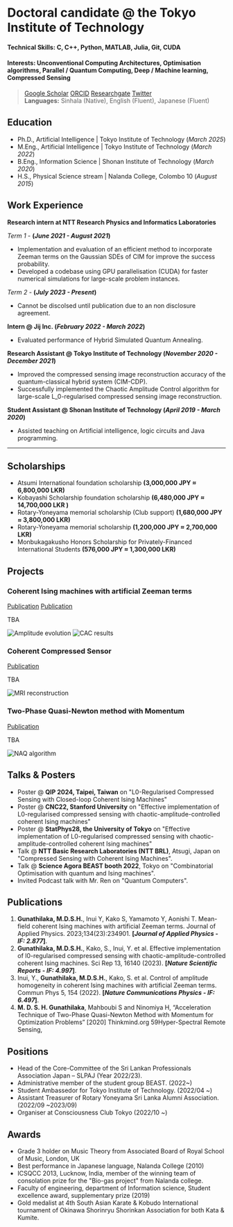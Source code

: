 # Doctoral candidate @ the Tokyo Institute of Technology

#### Technical Skills: C, C++, Python, MATLAB, Julia, Git, CUDA
#### Interests: Unconventional Computing Architectures, Optimisation algorithms, Parallel / Quantum Computing, Deep / Machine learning, Compressed Sensing
> [Google Scholar](https://scholar.google.com/citations?user=AoeGGVQAAAAJ&hl=en) <space> [ORCID](https://orcid.org/0000-0003-3611-2795) <space> [Researchgate](https://www.researchgate.net/profile/Sudeera_Gunathilaka) <space> [Twitter](https://twitter.com/sudeera_etal) <br>
> **Languages:** Sinhala (Native), English (Fluent), Japanese (Fluent)

## Education
- Ph.D., Artificial Intelligence | Tokyo Institute of Technology (_March 2025_)								       		
- M.Eng., Artificial Intelligence | Tokyo Institute of Technology (_March 2022_)	 			        		
- B.Eng., Information Science | Shonan Institute of Technology (_March 2020_)
- H.S., Physical Science stream | Nalanda College, Colombo 10 (_August 2015_)

## Work Experience
**Research intern at NTT Research Physics and Informatics Laboratories**

*Term 1* - **(_June 2021 - August 2021_)**
- Implementation and evaluation of an efficient method to incorporate Zeeman terms on the Gaussian SDEs of CIM for improve the success probability.
- Developed a codebase using GPU parallelisation (CUDA) for faster numerical simulations for large-scale problem instances.  
  
*Term 2* - **(_July 2023 - Present_)**
- Cannot be discolsed until publication due to an non disclosure agreement.

**Intern @ Jij Inc. (_February 2022 - March 2022_)**
- Evaluated performance of Hybrid Simulated Quantum Annealing.

**Research Assistant @ Tokyo Institute of Technology (_November 2020 - December 2021_)**
- Improved the compressed sensing image reconstruction accuracy of the quantum-classical hybrid system (CIM-CDP).
- Successfully implemented the Chaotic Amplitude Control algorithm for large-scale L_0-regularised compressed sensing image reconstruction.

**Student Assistant @ Shonan Institute of Technology (_April 2019 - March 2020_)**
- Assisted teaching on Artificial intelligence, logic circuits and Java programming.

****
## Scholarships

- Atsumi International foundation scholarship **(3,000,000 JPY ≈ 6,800,000 LKR)**
- Kobayashi Scholarship foundation scholarship **(6,480,000 JPY ≈ 14,700,000 LKR )**
- Rotary-Yoneyama memorial scholarship (Club support) **(1,680,000 JPY ≈ 3,800,000 LKR)**
- Rotary-Yoneyama memorial scholarship **(1,200,000 JPY ≈ 2,700,000 LKR)**
- Monbukagakusho Honors Scholarship for Privately-Financed International Students **(576,000 JPY ≈ 1,300,000 LKR)**


## Projects

### Coherent Ising machines with artificial Zeeman terms
[Publication](https://doi.org/10.1063/5.0176248)
[Publication](https://doi.org/10.1038/s42005-022-00927-x)

TBA

![Amplitude evolution](/assets/img/mfz_Figure_1.png)
![CAC results](/assets/img/gac.webp)

### Coherent Compressed Sensor
[Publication](https://doi.org/10.1038/s41598-023-43364-8)

TBA

![MRI reconstruction](/assets/img/gacs_Figure_6.png)


### Two-Phase Quasi-Newton method with Momentum
[Publication](http://www.thinkmind.org/index.php?view=article&articleid=eknow_2020_2_60_60037)

TBA

![NAQ algorithm](/assets/img/naq.png)

## Talks & Posters
- Poster @ **QIP 2024, Taipei, Taiwan** on "L0-Regularised Compressed Sensing with Closed-loop Coherent Ising Machines"
- Poster @ **CNC22, Stanford University** on "Effective implementation of L0-regularised compressed sensing with chaotic-amplitude-controlled coherent Ising machines"
- Poster @ **StatPhys28, the University of Tokyo** on "Effective implementation of L0-regularised compressed sensing with chaotic-amplitude-controlled coherent Ising machines"
- Talk @ **NTT Basic Research Laboratories (NTT BRL)**, Atsugi, Japan on "Compressed Sensing with Coherent Ising Machines".
- Talk @ **Science Agora BEAST booth 2022**, Tokyo on "Combinatorial Optimisation with quantum and Ising machines".
- Invited Podcast talk with Mr. Ren on "Quantum Computers".

## Publications
1. **Gunathilaka, M.D.S.H.**, Inui Y, Kako S, Yamamoto Y, Aonishi T. Mean-field coherent Ising machines with artificial Zeeman terms. Journal of Applied Physics. 2023;134(23):234901. **[_Journal of Applied Physics - IF: 2.877_]**.
2. **Gunathilaka, M.D.S.H.**, Kako, S., Inui, Y. et al. Effective implementation of l0-regularised compressed sensing with chaotic-amplitude-controlled coherent Ising machines. Sci Rep 13, 16140 (2023). **[_Nature Scientific Reports - IF: 4.997_]**.
3. Inui, Y., **Gunathilaka, M.D.S.H.**, Kako, S. et al. Control of amplitude homogeneity in coherent Ising machines with artificial Zeeman terms. Commun Phys 5, 154 (2022). **[_Nature Communications Physics - IF: 6.497_]**.
4. **M. D. S. H. Gunathilaka**, Mahboubi S and Ninomiya H, “Acceleration Technique of Two-Phase Quasi-Newton Method with Momentum for Optimization Problems” [2020] Thinkmind.org 59Hyper-Spectral Remote Sensing, 

## Positions 
- Head of the Core-Committee of the Sri Lankan Professionals Association Japan – SLPAJ (Year 2022/23).
- Administrative member of the student group BEAST. (2022~)
- Student Ambassedor for Tokyo Institute of Technology. (2022/04 ~)
- Assistant Treasurer of Rotary Yoneyama Sri Lanka Alumni Association. (2022/09 ~2023/09)
- Organiser at Consciousness Club Tokyo (2022/10 ~)

## Awards
- Grade 3 holder on Music Theory from Associated Board of Royal School of Music, London, UK
- Best performance in Japanese language, Nalanda College (2010)
- ICSQCC 2013, Lucknow, India, member of the winning team of consolation prize for the "Bio-gas project" from Nalanda college. 
- Faculty of engineering, department of Information science, Student excellence award, supplementary prize (2019)
- Gold medalist at 4th South Asian Karate & Kobudo International tournament of Okinawa Shorinryu Shorinkan Association for both Kata & Kumite.
